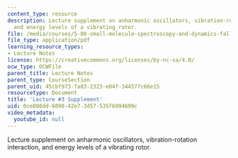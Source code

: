 ```yaml
---
content_type: resource
description: Lecture supplement on anharmonic oscillators, vibration-rotation interaction,
  and energy levels of a vibrating rotor.
file: /media/courses/5-80-small-molecule-spectroscopy-and-dynamics-fall-2008/0ce088dd609842e73d57535fb994699c_03s_anoscvibrot.pdf
file_type: application/pdf
learning_resource_types:
- Lecture Notes
license: https://creativecommons.org/licenses/by-nc-sa/4.0/
ocw_type: OCWFile
parent_title: Lecture Notes
parent_type: CourseSection
parent_uid: 45cbf973-fa83-2323-e04f-344577c66e15
resourcetype: Document
title: 'Lecture #3 Supplement'
uid: 0ce088dd-6098-42e7-3d57-535fb994699c
video_metadata:
  youtube_id: null
---
```

Lecture supplement on anharmonic oscillators, vibration-rotation interaction, and energy levels of a vibrating rotor.